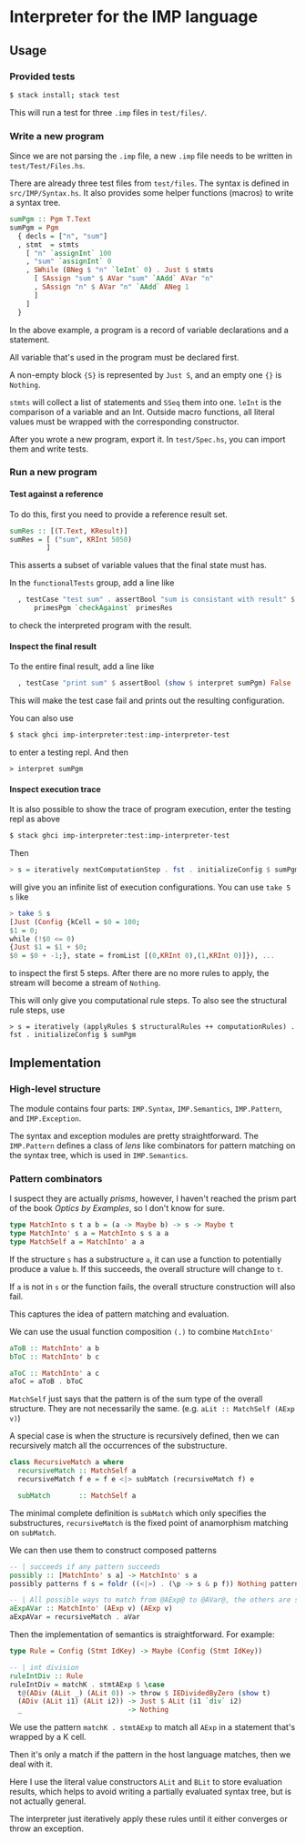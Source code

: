 # Interpreter for the IMP language

## Usage

### Provided tests

```sh
$ stack install; stack test
```

This will run a test for three `.imp` files in `test/files/`.

### Write a new program

Since we are not parsing the `.imp` file, a new `.imp` file needs to be written in `test/Test/Files.hs`.

There are already three test files from `test/files`. The syntax is defined in `src/IMP/Syntax.hs`. It also provides some helper functions (macros) to write a syntax tree.


```hs
sumPgm :: Pgm T.Text
sumPgm = Pgm
  { decls = ["n", "sum"]
  , stmt  = stmts
    [ "n" `assignInt` 100
    , "sum" `assignInt` 0
    , SWhile (BNeg $ "n" `leInt` 0) . Just $ stmts
      [ SAssign "sum" $ AVar "sum" `AAdd` AVar "n"
      , SAssign "n" $ AVar "n" `AAdd` ANeg 1
      ]
    ]
  }
```

In the above example, a program is a record of variable declarations and a statement.

All variable that's used in the program must be declared first.

A non-empty block `{S}` is represented by `Just S`, and an empty one `{}` is `Nothing`.

`stmts` will collect a list of statements and `SSeq` them into one. `leInt` is the comparison of a variable and an Int. Outside macro functions, all literal values must be wrapped with the corresponding constructor.

After you wrote a new program, export it. In `test/Spec.hs`, you can import them and write tests.

### Run a new program

#### Test against a reference

To do this, first you need to provide a reference result set.

```hs
sumRes :: [(T.Text, KResult)]
sumRes = [ ("sum", KRInt 5050)
         ]
```

This asserts a subset of variable values that the final state must has.

In the `functionalTests` group, add a line like

```hs
  , testCase "test sum" . assertBool "sum is consistant with result" $
      primesPgm `checkAgainst` primesRes
```

to check the interpreted program with the result.

#### Inspect the final result

To the entire final result, add a line like

```hs
  , testCase "print sum" $ assertBool (show $ interpret sumPgm) False
```

This will make the test case fail and prints out the resulting configuration.

You can also use

```sh
$ stack ghci imp-interpreter:test:imp-interpreter-test
```

to enter a testing repl. And then

```
> interpret sumPgm
```

#### Inspect execution trace

It is also possible to show the trace of program execution, enter the testing repl as above

```sh
$ stack ghci imp-interpreter:test:imp-interpreter-test
```

Then

```hs
> s = iteratively nextComputationStep . fst . initializeConfig $ sumPgm
```

will give you an infinite list of execution configurations. You can use `take 5 s` like

```hs
> take 5 s
[Just (Config {kCell = $0 = 100;
$1 = 0;
while (!$0 <= 0)
{Just $1 = $1 + $0;
$0 = $0 + -1;}, state = fromList [(0,KRInt 0),(1,KRInt 0)]}), ...
```

to inspect the first 5 steps. After there are no more rules to apply, the stream will become a stream of `Nothing`.

This will only give you computational rule steps. To also see the structural rule steps, use

```
> s = iteratively (applyRules $ structuralRules ++ computationRules) . fst . initializeConfig $ sumPgm
```

## Implementation

### High-level structure

The module contains four parts: `IMP.Syntax`, `IMP.Semantics`, `IMP.Pattern`, and `IMP.Exception`.

The syntax and exception modules are pretty straightforward. The `IMP.Pattern` defines a class of *lens* like combinators for pattern matching on the syntax tree, which is used in `IMP.Semantics`.

### Pattern combinators

I suspect they are actually *prisms*, however, I haven't reached the prism part of the book *Optics by Examples*, so I don't know for sure.

```hs
type MatchInto s t a b = (a -> Maybe b) -> s -> Maybe t
type MatchInto' s a = MatchInto s s a a
type MatchSelf a = MatchInto' a a
```

If the structure `s` has a substructure `a`, it can use a function to potentially produce a value `b`. If this succeeds, the overall structure will change to `t`.

If `a` is not in `s` or the function fails, the overall structure construction will also fail.

This captures the idea of pattern matching and evaluation.

We can use the usual function composition `(.)` to combine `MatchInto'`

```hs
aToB :: MatchInto' a b
bToC :: MatchInto' b c

aToC :: MatchInto' a c
aToC = aToB . bToC
```

`MatchSelf` just says that the pattern is of the sum type of the overall structure. They are not necessarily the same. (e.g. `aLit :: MatchSelf (AExp v)`)

A special case is when the structure is recursively defined, then we can recursively match all the occurrences of the substructure.

```hs
class RecursiveMatch a where
  recursiveMatch :: MatchSelf a
  recursiveMatch f e = f e <|> subMatch (recursiveMatch f) e

  subMatch       :: MatchSelf a
```

The minimal complete definition is `subMatch` which only specifies the substructures, `recursiveMatch` is the fixed point of anamorphism matching on `subMatch`.

We can then use them to construct composed patterns


```hs
-- | succeeds if any pattern succeeds
possibly :: [MatchInto' s a] -> MatchInto' s a
possibly patterns f s = foldr ((<|>) . (\p -> s & p f)) Nothing patterns

-- | All possible ways to match from @AExp@ to @AVar@, the others are similarly named
aExpAVar :: MatchInto' (AExp v) (AExp v)
aExpAVar = recursiveMatch . aVar
```

Then the implementation of semantics is straightforward. For example:

```hs
type Rule = Config (Stmt IdKey) -> Maybe (Config (Stmt IdKey))

-- | int division
ruleIntDiv :: Rule
ruleIntDiv = matchK . stmtAExp $ \case
  t@(ADiv (ALit _) (ALit 0)) -> throw $ IEDividedByZero (show t)
  (ADiv (ALit i1) (ALit i2)) -> Just $ ALit (i1 `div` i2)
  _                          -> Nothing
```

We use the pattern `matchK . stmtAExp` to match all `AExp` in a statement that's wrapped by a K cell.

Then it's only a match if the pattern in the host language matches, then we deal with it.

Here I use the literal value constructors `ALit` and `BLit` to store evaluation results, which helps to avoid writing a partially evaluated syntax tree, but is not actually general.

The interpreter just iteratively apply these rules until it either converges or throw an exception.

